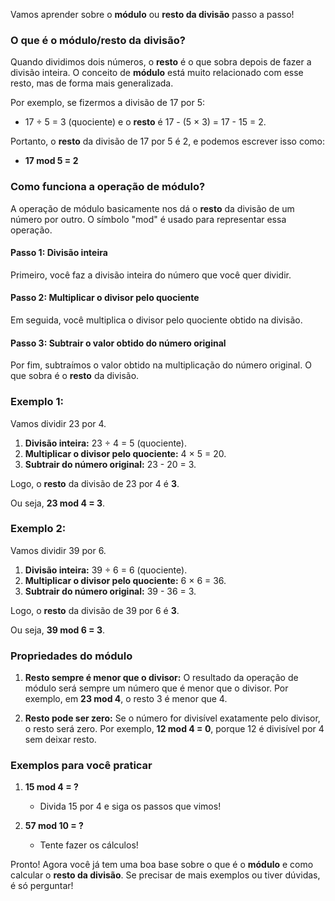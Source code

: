 Vamos aprender sobre o **módulo** ou **resto da divisão** passo a passo!

### O que é o módulo/resto da divisão?

Quando dividimos dois números, o **resto** é o que sobra depois de fazer a divisão inteira. O conceito de **módulo** está muito relacionado com esse resto, mas de forma mais generalizada.

Por exemplo, se fizermos a divisão de 17 por 5:

- 17 ÷ 5 = 3 (quociente) e o **resto** é 17 - (5 × 3) = 17 - 15 = 2.

Portanto, o **resto** da divisão de 17 por 5 é 2, e podemos escrever isso como:

- **17 mod 5 = 2**

### Como funciona a operação de módulo?

A operação de módulo basicamente nos dá o **resto** da divisão de um número por outro. O símbolo "mod" é usado para representar essa operação.

#### Passo 1: Divisão inteira
Primeiro, você faz a divisão inteira do número que você quer dividir.

#### Passo 2: Multiplicar o divisor pelo quociente
Em seguida, você multiplica o divisor pelo quociente obtido na divisão.

#### Passo 3: Subtrair o valor obtido do número original
Por fim, subtraímos o valor obtido na multiplicação do número original. O que sobra é o **resto** da divisão.

### Exemplo 1:
Vamos dividir 23 por 4.

1. **Divisão inteira:** 23 ÷ 4 = 5 (quociente).
2. **Multiplicar o divisor pelo quociente:** 4 × 5 = 20.
3. **Subtrair do número original:** 23 - 20 = 3.

Logo, o **resto** da divisão de 23 por 4 é **3**.

Ou seja, **23 mod 4 = 3**.

### Exemplo 2:
Vamos dividir 39 por 6.

1. **Divisão inteira:** 39 ÷ 6 = 6 (quociente).
2. **Multiplicar o divisor pelo quociente:** 6 × 6 = 36.
3. **Subtrair do número original:** 39 - 36 = 3.

Logo, o **resto** da divisão de 39 por 6 é **3**.

Ou seja, **39 mod 6 = 3**.

### Propriedades do módulo

1. **Resto sempre é menor que o divisor:** O resultado da operação de módulo será sempre um número que é menor que o divisor. Por exemplo, em **23 mod 4**, o resto 3 é menor que 4.

2. **Resto pode ser zero:** Se o número for divisível exatamente pelo divisor, o resto será zero. Por exemplo, **12 mod 4 = 0**, porque 12 é divisível por 4 sem deixar resto.

### Exemplos para você praticar

1. **15 mod 4 = ?**
   - Divida 15 por 4 e siga os passos que vimos!

2. **57 mod 10 = ?**
   - Tente fazer os cálculos!

Pronto! Agora você já tem uma boa base sobre o que é o **módulo** e como calcular o **resto da divisão**. Se precisar de mais exemplos ou tiver dúvidas, é só perguntar!